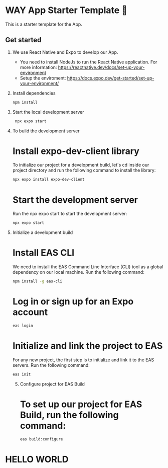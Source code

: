 # WAY App Starter Template 👋

This is a starter template for the App.

## Get started

1. We use React Native and Expo to develop our App.

   - You need to install NodeJs to run the React Native application. For more information: 
     https://reactnative.dev/docs/set-up-your-environment
   - Setup the enviroment: 
     https://docs.expo.dev/get-started/set-up-your-environment/

1. Install dependencies

   ```bash
   npm install
   ```

2. Start the local development server

   ```bash
    npx expo start
   ```
3. To build the development server
   
   # Install expo-dev-client library
     
     To initialize our project for a development build, let's cd inside our project directory and run the following command to install the library:
     
   ```bash
   npx expo install expo-dev-client
   ```
   
   # Start the development server
  
     Run the npx expo start to start the development server:

     ```bash
     npx expo start
     ```
4. Initialize a development build

   # Install EAS CLI
   
   We need to install the EAS Command Line Interface (CLI) tool as a global dependency on our local machine. Run the following command:

   ```bash
   npm install -g eas-cli
   ```

   # Log in or sign up for an Expo account

   ```bash
   eas login
   ```

   # Initialize and link the project to EAS

   For any new project, the first step is to initialize and link it to the EAS servers. Run the following command:
   
   ```bash
   eas init
   ```

   5. Configure project for EAS Build
  
      # To set up our project for EAS Build, run the following command:

      ```bash
      eas build:configure
      ```
      
# HELLO WORLD 
